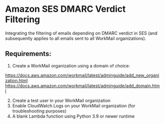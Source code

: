 # Amazon SES DMARC Verdict Filtering

Integrating the filtering of emails depending on DMARC verdict in SES (and subsequently applies to all emails sent to all WorkMail organizations).

## Requirements:

1. Create a WorkMail organization using a domain of choice:

  https://docs.aws.amazon.com/workmail/latest/adminguide/add_new_organization.html
  https://docs.aws.amazon.com/workmail/latest/adminguide/add_domain.html

2. Create a test user in your WorkMail organization
3. Enable CloudWatch Logs on your WorkMail organization (for troubleshooting purposes)
4. A blank Lambda function using Python 3.9 or newer runtime
